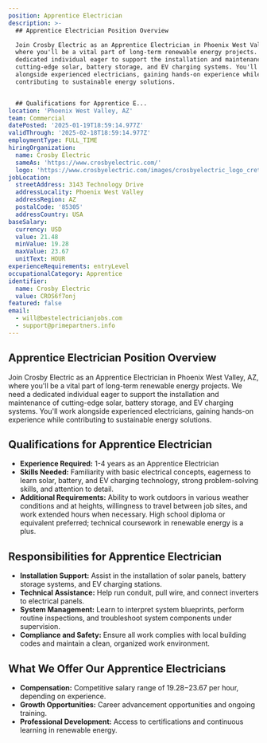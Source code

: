 ```yaml
---
position: Apprentice Electrician
description: >-
  ## Apprentice Electrician Position Overview

  Join Crosby Electric as an Apprentice Electrician in Phoenix West Valley, AZ,
  where you'll be a vital part of long-term renewable energy projects. We need a
  dedicated individual eager to support the installation and maintenance of
  cutting-edge solar, battery storage, and EV charging systems. You'll work
  alongside experienced electricians, gaining hands-on experience while
  contributing to sustainable energy solutions.


  ## Qualifications for Apprentice E...
location: 'Phoenix West Valley, AZ'
team: Commercial
datePosted: '2025-01-19T18:59:14.977Z'
validThrough: '2025-02-18T18:59:14.977Z'
employmentType: FULL_TIME
hiringOrganization:
  name: Crosby Electric
  sameAs: 'https://www.crosbyelectric.com/'
  logo: 'https://www.crosbyelectric.com/images/crosbyelectric_logo_crete.png'
jobLocation:
  streetAddress: 3143 Technology Drive
  addressLocality: Phoenix West Valley
  addressRegion: AZ
  postalCode: '85305'
  addressCountry: USA
baseSalary:
  currency: USD
  value: 21.48
  minValue: 19.28
  maxValue: 23.67
  unitText: HOUR
experienceRequirements: entryLevel
occupationalCategory: Apprentice
identifier:
  name: Crosby Electric
  value: CROS6f7onj
featured: false
email:
  - will@bestelectricianjobs.com
  - support@primepartners.info
---
```




## Apprentice Electrician Position Overview
Join Crosby Electric as an Apprentice Electrician in Phoenix West Valley, AZ, where you'll be a vital part of long-term renewable energy projects. We need a dedicated individual eager to support the installation and maintenance of cutting-edge solar, battery storage, and EV charging systems. You'll work alongside experienced electricians, gaining hands-on experience while contributing to sustainable energy solutions.

## Qualifications for Apprentice Electrician
- **Experience Required:** 1-4 years as an Apprentice Electrician
- **Skills Needed:** Familiarity with basic electrical concepts, eagerness to learn solar, battery, and EV charging technology, strong problem-solving skills, and attention to detail.
- **Additional Requirements:** Ability to work outdoors in various weather conditions and at heights, willingness to travel between job sites, and work extended hours when necessary. High school diploma or equivalent preferred; technical coursework in renewable energy is a plus.

## Responsibilities for Apprentice Electrician
- **Installation Support:** Assist in the installation of solar panels, battery storage systems, and EV charging stations.
- **Technical Assistance:** Help run conduit, pull wire, and connect inverters to electrical panels.
- **System Management:** Learn to interpret system blueprints, perform routine inspections, and troubleshoot system components under supervision.
- **Compliance and Safety:** Ensure all work complies with local building codes and maintain a clean, organized work environment.

## What We Offer Our Apprentice Electricians
- **Compensation:** Competitive salary range of $19.28-$23.67 per hour, depending on experience.
- **Growth Opportunities:** Career advancement opportunities and ongoing training.
- **Professional Development:** Access to certifications and continuous learning in renewable energy.
